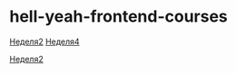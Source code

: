 # hell-yeah-frontend-courses
[Неделя2](https://germashukanna.github.io/hell-yeah-frontend-courses/week2)
[Неделя4](https://germashukanna.github.io/hell-yeah-frontend-courses/week4)

[Неделя2](https://germashukanna.github.io/hell-yeah-frontend-courses/week4)
